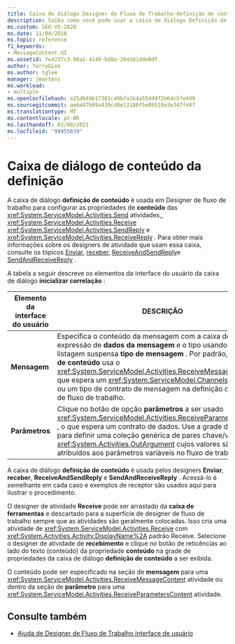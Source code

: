 ```yaml
---
title: Caixa de diálogo Designer de Fluxo de Trabalho-definição de conteúdo
description: Saiba como você pode usar a caixa de diálogo Definição de conteúdo para configurar as propriedades de conteúdo das atividades enviar, receber, SendReply e ReceiveReply.
ms.custom: SEO-VS-2020
ms.date: 11/04/2016
ms.topic: reference
f1_keywords:
- MessageContent.UI
ms.assetid: 7e4237c3-90a1-4149-bd8a-3643d1dde0df
author: TerryGLee
ms.author: tglee
manager: jmartens
ms.workload:
- multiple
ms.openlocfilehash: a25d049b17381c49bfa1b4a5544972b6dc5fe499
ms.sourcegitcommit: ae6d47b09a439cd0e13180f5e89510e3e347fd47
ms.translationtype: MT
ms.contentlocale: pt-BR
ms.lasthandoff: 02/08/2021
ms.locfileid: "99955639"
---
```

# <a name="content-definition-dialog-box"></a>Caixa de diálogo de conteúdo da definição

A caixa de diálogo **definição de conteúdo** é usada em Designer de fluxo de trabalho para configurar as propriedades de **conteúdo** das <xref:System.ServiceModel.Activities.Send> atividades,, <xref:System.ServiceModel.Activities.Receive> <xref:System.ServiceModel.Activities.SendReply> e <xref:System.ServiceModel.Activities.ReceiveReply> . Para obter mais informações sobre os designers de atividade que usam essa caixa, consulte os tópicos [Enviar](../workflow-designer/send-activity-designer.md), [receber](../workflow-designer/receive-activity-designer.md), [ReceiveAndSendReply](../workflow-designer/receiveandsendreply-template-designer.md)e [SendAndReceiveReply](../workflow-designer/sendandreceivereply-template-designer.md) .

A tabela a seguir descreve os elementos da interface do usuário da caixa de diálogo **inicializar correlação** :

|Elemento da interface do usuário|DESCRIÇÃO|
|-|-----------------|
|**Mensagem**|Especifica o conteúdo da mensagem com a caixa de texto expressão de **dados da mensagem** e o tipo usando a caixa de listagem suspensa **tipo de mensagem** . Por padrão, a **definição de conteúdo** usa o <xref:System.ServiceModel.Activities.ReceiveMessageContent> , que espera um <xref:System.ServiceModel.Channels.Message> ou um tipo de contrato de mensagem na definição do serviço de fluxo de trabalho.|
|**Parâmetros**|Clique no botão de opção **parâmetros** a ser usado <xref:System.ServiceModel.Activities.ReceiveParametersContent> , o que espera um contrato de dados. Use a grade de dados para definir uma coleção genérica de pares chave/valor de <xref:System.Activities.OutArgument> cujos valores são atribuídos aos parâmetros variáveis no fluxo de trabalho atual.|

A caixa de diálogo **definição de conteúdo** é usada pelos designers **Enviar**, **receber**, **ReceiveAndSendReply** e **SendAndReceiveReply** . Acessá-lo é semelhante em cada caso e exemplos de receptor são usados aqui para ilustrar o procedimento.

O designer de atividade **Receive** pode ser arrastado da **caixa de ferramentas** e descartado para a superfície de designer de fluxo de trabalho sempre que as atividades são geralmente colocadas. Isso cria uma atividade de <xref:System.ServiceModel.Activities.Receive> com <xref:System.Activities.Activity.DisplayName%2A> padrão Receive. Selecione o designer de atividade de **recebimento** e clique no botão de reticências ao lado do texto (conteúdo) da propriedade **conteúdo** na grade de propriedades da caixa de diálogo **definição de conteúdo** a ser exibida.

O conteúdo pode ser especificado na seção de **mensagem** para uma <xref:System.ServiceModel.Activities.ReceiveMessageContent> atividade ou dentro da seção de **parâmetro** para uma <xref:System.ServiceModel.Activities.ReceiveParametersContent> atividade.

## <a name="see-also"></a>Consulte também

- [Ajuda de Designer de Fluxo de Trabalho interface de usuário](browse-and-select-a-dotnet-type-dialog-box.md)